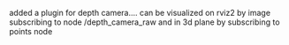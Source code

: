 added a plugin for depth camera.... can be visualized on rviz2 by image subscribing to node /depth_camera_raw and in 3d plane by subscribing to points node
